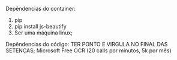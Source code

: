 Depêndencias do container:
1. pip
2. pip install js-beautify
3. Ser uma máquina linux;

Depêndencias do código:
TER PONTO E VIRGULA NO FINAL DAS SETENÇAS;
Microsoft Free OCR (20 calls por minutos, 5k por mês)
